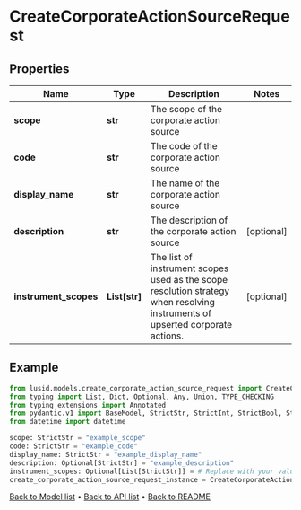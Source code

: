 # CreateCorporateActionSourceRequest

## Properties
Name | Type | Description | Notes
------------ | ------------- | ------------- | -------------
**scope** | **str** | The scope of the corporate action source | 
**code** | **str** | The code of the corporate action source | 
**display_name** | **str** | The name of the corporate action source | 
**description** | **str** | The description of the corporate action source | [optional] 
**instrument_scopes** | **List[str]** | The list of instrument scopes used as the scope resolution strategy when resolving instruments of upserted corporate actions. | [optional] 
## Example

```python
from lusid.models.create_corporate_action_source_request import CreateCorporateActionSourceRequest
from typing import List, Dict, Optional, Any, Union, TYPE_CHECKING
from typing_extensions import Annotated
from pydantic.v1 import BaseModel, StrictStr, StrictInt, StrictBool, StrictFloat, StrictBytes, Field, validator, ValidationError, conlist, constr
from datetime import datetime

scope: StrictStr = "example_scope"
code: StrictStr = "example_code"
display_name: StrictStr = "example_display_name"
description: Optional[StrictStr] = "example_description"
instrument_scopes: Optional[List[StrictStr]] = # Replace with your value
create_corporate_action_source_request_instance = CreateCorporateActionSourceRequest(scope=scope, code=code, display_name=display_name, description=description, instrument_scopes=instrument_scopes)

```

[Back to Model list](../README.md#documentation-for-models) &#8226; [Back to API list](../README.md#documentation-for-api-endpoints) &#8226; [Back to README](../README.md)

